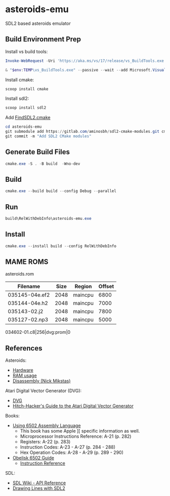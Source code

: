 # asteroids-emu

SDL2 based asteroids emulator

## Build Environment Prep

Install vs build tools:

```PowerShell
Invoke-WebRequest -Uri 'https://aka.ms/vs/17/release/vs_BuildTools.exe' -OutFile "$env:TEMP\vs_BuildTools.exe"

& "$env:TEMP\vs_BuildTools.exe" --passive --wait --add Microsoft.VisualStudio.Workload.VCTools --includeRecommended --remove Microsoft.VisualStudio.Component.VC.CMake.Project
```

Install cmake:

```PowerShell
scoop install cmake
```

Install sdl2:

```PowerShell
scoop install sdl2
```

Add [FindSDL2.cmake](https://github.com/aminosbh/sdl2-cmake-modules)

```PowerShell
cd asteroids-emu
git submodule add https://gitlab.com/aminosbh/sdl2-cmake-modules.git cmake/sdl2
git commit -m "Add SDL2 CMake modules"
```

## Generate Build Files

```PowerShell
cmake.exe -S . -B build  -Wno-dev
```

## Build

```PowerShell
cmake.exe --build build --config Debug --parallel
```

## Run

```PowerShell
build\RelWithDebInfo\asteroids-emu.exe
```

## Install

```PowerShell
cmake.exe --install build --config RelWithDebInfo
```

## MAME ROMS

asteroids.rom

Filename|Size|Region|Offset
--------|----|------|------
035145-04e.ef2|2048|maincpu|6800
035144-04e.h2|2048|maincpu|7000
035143-02.j2|2048|maincpu|7800
035127-02.np3|2048|maincpu|5000

034602-01.c8|256|dvg:prom|0

## References

Asteroids:

* [Hardware](https://computerarcheology.com/Arcade/Asteroids/Hardware.html)
* [RAM usage](https://computerarcheology.com/Arcade/Asteroids/RAMUse.html)
* [Disassembly (Nick Mikstas)](https://6502disassembly.com/va-asteroids/Asteroids.html)

Atari Digital Vector Generator (DVG):

* [DVG](https://computerarcheology.com/Arcade/Asteroids/DVG.html)
* [Hitch-Hacker's Guide to the Atari Digital Vector Generator](https://www.philpem.me.uk/elec/vecgen)

Books:

* [Using 6502 Assembly Language](https://archive.org/download/Using_6502_Assembly_Language/Using_6502_Assembly_Language.pdf)
  * This book has some Apple ][ specific information as well.
  * Microprocessor Instructions Reference: A-21 (p. 282)
  * Registers: A-22 (p. 283)
  * Instruction Codes: A-23 - A-27 (p. 284 - 288)
  * Hex Operation Codes: A-28 - A-29 (p. 289 - 290)
* [Obelisk 6502 Guide](https://www.nesdev.org/obelisk-6502-guide/)
  * [Instruction Reference](https://www.nesdev.org/obelisk-6502-guide/reference.html)

SDL:

* [SDL Wiki - API Reference](https://wiki.libsdl.org/SDL2/CategoryAPI)
* [Drawing Lines with SDL2](https://gigi.nullneuron.net/gigilabs/drawing-lines-with-sdl2)


